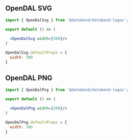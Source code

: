 ## OpenDAL SVG

```jsx
import { OpenDalSvg } from '@databend/databend-logos';

export default () => (
  
  <OpenDalSvg width={300}/>
)
```
```js
OpenDalSvg.defaultProps = {
  width: 300
}
```

## OpenDAL PNG
```jsx
import { OpenDalPng } from '@databend/databend-logos';

export default () => (
  
  <OpenDalPng width={300}/>
)
```

```js
OpenDalPng.defaultProps = {
  width: 300
}
```
